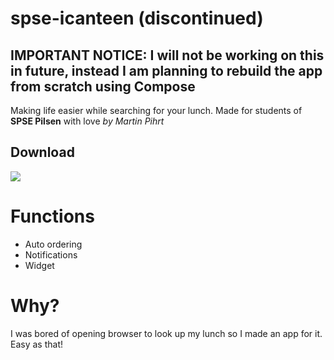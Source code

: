 # spse-icanteen (discontinued)
## IMPORTANT NOTICE: I will not be working on this in future, instead I am planning to rebuild the app from scratch using Compose
Making life easier while searching for your lunch. Made for students of **SPSE Pilsen** with love *by Martin Pihrt*
## Download
[![](https://www.gstatic.com/android/market_images/web/play_prism_hlock_2x.png)](https://play.google.com/store/apps/details?id=cz.pihrtm.spseicanteen)
# Functions
 - Auto ordering
 - Notifications
 - Widget
# Why?
I was bored of opening browser to look up my lunch so I made an app for it. Easy as that!
